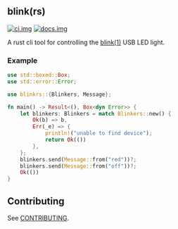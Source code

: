 ## blink(rs)

[![ci.img]][ci.url] [![docs.img]][docs.url]

A rust cli tool for controlling the [blink(1)](https://blink1.thingm.com) USB LED light.

### Example

```rust
use std::boxed::Box;
use std::error::Error;

use blinkrs::{Blinkers, Message};

fn main() -> Result<(), Box<dyn Error>> {
    let blinkers: Blinkers = match Blinkers::new() {
        Ok(b) => b,
        Err(_e) => {
            println!("unable to find device");
            return Ok(())
        },
    };
    blinkers.send(Message::from("red"))?;
    blinkers.send(Message::from("off"))?;
    Ok(())
}
```

## Contributing

See [CONTRIBUTING](/CONTRIBUTING.md).

[ci.img]: https://github.com/dadleyy/blinkrs/workflows/gh.build-and-test/badge.svg?flat
[ci.url]: https://github.com/dadleyy/blinkrs/actions?workflow=gh.build-and-test
[docs.img]: https://docs.rs/blinkrs/badge.svg
[docs.url]: https://docs.rs/blinkrs
